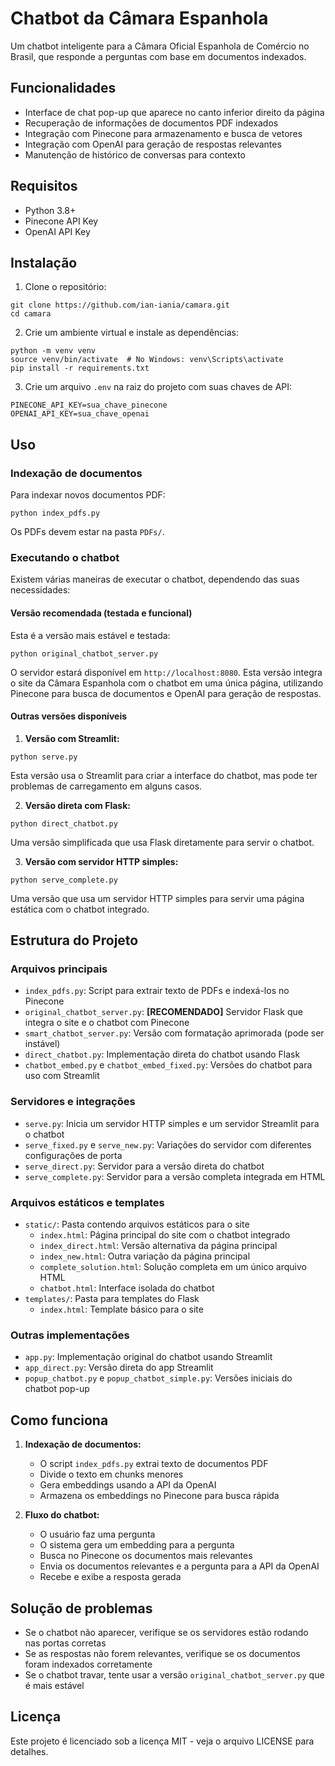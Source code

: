 # Chatbot da Câmara Espanhola

Um chatbot inteligente para a Câmara Oficial Espanhola de Comércio no Brasil, que responde a perguntas com base em documentos indexados.

## Funcionalidades

- Interface de chat pop-up que aparece no canto inferior direito da página
- Recuperação de informações de documentos PDF indexados
- Integração com Pinecone para armazenamento e busca de vetores
- Integração com OpenAI para geração de respostas relevantes
- Manutenção de histórico de conversas para contexto

## Requisitos

- Python 3.8+
- Pinecone API Key
- OpenAI API Key

## Instalação

1. Clone o repositório:
```
git clone https://github.com/ian-iania/camara.git
cd camara
```

2. Crie um ambiente virtual e instale as dependências:
```
python -m venv venv
source venv/bin/activate  # No Windows: venv\Scripts\activate
pip install -r requirements.txt
```

3. Crie um arquivo `.env` na raiz do projeto com suas chaves de API:
```
PINECONE_API_KEY=sua_chave_pinecone
OPENAI_API_KEY=sua_chave_openai
```

## Uso

### Indexação de documentos

Para indexar novos documentos PDF:

```
python index_pdfs.py
```

Os PDFs devem estar na pasta `PDFs/`.

### Executando o chatbot

Existem várias maneiras de executar o chatbot, dependendo das suas necessidades:

#### Versão recomendada (testada e funcional)

Esta é a versão mais estável e testada:

```
python original_chatbot_server.py
```

O servidor estará disponível em `http://localhost:8080`. Esta versão integra o site da Câmara Espanhola com o chatbot em uma única página, utilizando Pinecone para busca de documentos e OpenAI para geração de respostas.

#### Outras versões disponíveis

1. **Versão com Streamlit:**
```
python serve.py
```
Esta versão usa o Streamlit para criar a interface do chatbot, mas pode ter problemas de carregamento em alguns casos.

2. **Versão direta com Flask:**
```
python direct_chatbot.py
```
Uma versão simplificada que usa Flask diretamente para servir o chatbot.

3. **Versão com servidor HTTP simples:**
```
python serve_complete.py
```
Uma versão que usa um servidor HTTP simples para servir uma página estática com o chatbot integrado.

## Estrutura do Projeto

### Arquivos principais

- `index_pdfs.py`: Script para extrair texto de PDFs e indexá-los no Pinecone
- `original_chatbot_server.py`: **[RECOMENDADO]** Servidor Flask que integra o site e o chatbot com Pinecone
- `smart_chatbot_server.py`: Versão com formatação aprimorada (pode ser instável)
- `direct_chatbot.py`: Implementação direta do chatbot usando Flask
- `chatbot_embed.py` e `chatbot_embed_fixed.py`: Versões do chatbot para uso com Streamlit

### Servidores e integrações

- `serve.py`: Inicia um servidor HTTP simples e um servidor Streamlit para o chatbot
- `serve_fixed.py` e `serve_new.py`: Variações do servidor com diferentes configurações de porta
- `serve_direct.py`: Servidor para a versão direta do chatbot
- `serve_complete.py`: Servidor para a versão completa integrada em HTML

### Arquivos estáticos e templates

- `static/`: Pasta contendo arquivos estáticos para o site
  - `index.html`: Página principal do site com o chatbot integrado
  - `index_direct.html`: Versão alternativa da página principal
  - `index_new.html`: Outra variação da página principal
  - `complete_solution.html`: Solução completa em um único arquivo HTML
  - `chatbot.html`: Interface isolada do chatbot
- `templates/`: Pasta para templates do Flask
  - `index.html`: Template básico para o site

### Outras implementações

- `app.py`: Implementação original do chatbot usando Streamlit
- `app_direct.py`: Versão direta do app Streamlit
- `popup_chatbot.py` e `popup_chatbot_simple.py`: Versões iniciais do chatbot pop-up

## Como funciona

1. **Indexação de documentos:**
   - O script `index_pdfs.py` extrai texto de documentos PDF
   - Divide o texto em chunks menores
   - Gera embeddings usando a API da OpenAI
   - Armazena os embeddings no Pinecone para busca rápida

2. **Fluxo do chatbot:**
   - O usuário faz uma pergunta
   - O sistema gera um embedding para a pergunta
   - Busca no Pinecone os documentos mais relevantes
   - Envia os documentos relevantes e a pergunta para a API da OpenAI
   - Recebe e exibe a resposta gerada

## Solução de problemas

- Se o chatbot não aparecer, verifique se os servidores estão rodando nas portas corretas
- Se as respostas não forem relevantes, verifique se os documentos foram indexados corretamente
- Se o chatbot travar, tente usar a versão `original_chatbot_server.py` que é mais estável

## Licença

Este projeto é licenciado sob a licença MIT - veja o arquivo LICENSE para detalhes.
